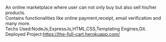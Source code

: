 An online marketplace where user can not only buy but also sell his/her products.<br>
Contains functionalities like online payment,receipt, email verification and many more.<br>
Techs Used:NodeJs,ExpressJs,HTML,CSS,Templating Engines,Git.<br>
Deployed Project:<link>https://the-full-cart.herokuapp.com/</link>
